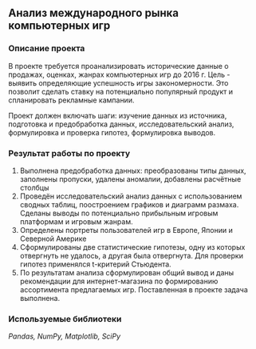 ## Анализ международного рынка компьютерных игр

### Описание проекта
В проекте требуется проанализировать исторические данные о продажах, оценках, жанрах компьютерных игр до 2016 г. Цель - выявить определяющие успешность игры закономерности. Это позволит сделать ставку на потенциально популярный продукт и спланировать рекламные кампании.

Проект должен включать шаги: изучение данных из источника, подготовка и предобработка данных, исследовательский анализ, формулировка и проверка гипотез, формулировка выводов.

### Результат работы по проекту
1. Выполнена предобработка данных: преобразованы типы данных, заполнены пропуски, удалены аномалии, добавлены расчётные столбцы
2. Проведён исследовательский анализ данных с использованием сводных таблиц, поостроением графиков и диаграмм размаха. Сделаны выводы по потенциально прибыльным игровым платформам и игровым жанрам.
3. Определены портреты пользователей игр в Европе, Японии и Северной Америке
4. Сформулированы две статистические гипотезы, одну из которых отвергнуть не удалось, а другая была отвергнута. Для проверки гипотез применялся t-критерий Стьюдента.
5. По результатам анализа сформулирован общий вывод и даны рекомендации для интернет-магазина по формированию ассортимента предлагаемых игр. Поставленная в проекте задача выполнена.

### Используемые библиотеки
*Pandas, NumPy, Matplotlib, SciPy*